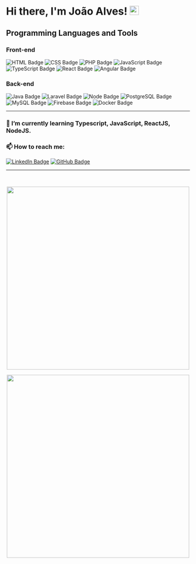 # Hi there, I'm João Alves! <img src="https://raw.githubusercontent.com/MartinHeinz/MartinHeinz/master/wave.gif" width="25px">
## Programming Languages and Tools
### Front-end
![HTML Badge](https://img.shields.io/badge/-HTML%205-E34F26?logo=html5&logoColor=white&style=for-the-badge&labelColor=E34F26)
![CSS Badge](https://img.shields.io/badge/-CSS%203-1572B6?logo=css3&logoColor=white&style=for-the-badge&labelColor=1572B6)
![PHP Badge](https://img.shields.io/badge/-php-7377ad?logo=php&logoColor=white&style=for-the-badge&labelColor=7377ad)
![JavaScript Badge](https://img.shields.io/badge/-javascript-F7DF1E?logo=javascript&logoColor=black&style=for-the-badge&labelColor=F7DF1E)
![TypeScript Badge](https://img.shields.io/badge/-TYPESCRIPT-3178C6?logo=javascript&logoColor=white&style=for-the-badge&labelColor=3178C6)
![React Badge](https://img.shields.io/badge/-REACT.JS-61DAFB?logo=REACT&logoColor=black&style=for-the-badge&labelColor=61DAFB)
![Angular Badge](https://img.shields.io/badge/-angular-d6002f?logo=angular&logoColor=white&style=for-the-badge&labelColor=d6002f)
### Back-end
![Java Badge](https://img.shields.io/badge/-java-0365ae?logo=java&logoColor=white&style=for-the-badge&labelColor=0365ae)
![Laravel Badge](https://img.shields.io/badge/-laravel-f72c1f?logo=laravel&logoColor=white&style=for-the-badge&labelColor=f72c1f)
![Node Badge](https://img.shields.io/badge/-NODE.JS-339933?logo=node.js&logoColor=white&style=for-the-badge&labelColor=339933)
![PostgreSQL Badge](https://img.shields.io/badge/-POSTGRESQL-336791?logo=postgresql&logoColor=white&style=for-the-badge&labelColor=336791)
![MySQL Badge](https://img.shields.io/badge/-MYSQL-4479A1?logo=mysql&logoColor=white&style=for-the-badge&labelColor=4479A1)
![Firebase Badge](https://img.shields.io/badge/-firebase-f5820d?logo=firebase&logoColor=white&style=for-the-badge&labelColor=f5820d)
![Docker Badge](https://img.shields.io/badge/-DOCKER-2496ED?style=for-the-badge&logo=docker&logoColor=white&labelColor=2496ED)

____


### 🌱 I’m currently learning Typescript, JavaScript, ReactJS, NodeJS.
### 📫 How to reach me:

[![LinkedIn Badge](https://img.shields.io/badge/-LinkedIn-0A66C2?style=for-the-badge&logo=Linkedin&logoColor=white&labelColor=0A66C2)](https://www.linkedin.com/in/joão-victor-barreto)
[![GitHub Badge](https://img.shields.io/badge/-GITHUB-181717?style=for-the-badge&logo=github&logoColor=white&labelColor=181717)](https://www.github.com/alvezs)

____

<br />
<p align="center">
  <img width="500" src="https://github-readme-stats.vercel.app/api/top-langs/?username=alvezs&layout=compact&theme=react" />
</p>
<p align="center">
  <img width="500px" src="https://github-readme-stats.vercel.app/api?username=alvezs&count_private=true&show_icons=true&theme=react" />
</p>

<!--
**AlveZs/alvezs** is a ✨ _special_ ✨ repository because its `README.md` (this file) appears on your GitHub profile.

Here are some ideas to get you started:

- 🔭 I’m currently working on ...
- 🌱 I’m currently learning ...
- 👯 I’m looking to collaborate on ...
- 🤔 I’m looking for help with ...
- 💬 Ask me about ...
- 📫 How to reach me: ...
- 😄 Pronouns: ...
- ⚡ Fun fact: ...
-->

